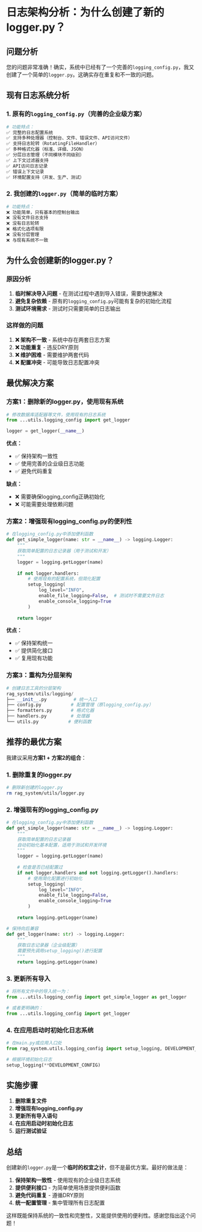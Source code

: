 # 日志架构分析：为什么创建了新的logger.py？

## 问题分析

您的问题非常准确！确实，系统中已经有了一个完善的`logging_config.py`，我又创建了一个简单的`logger.py`。这确实存在重复和不一致的问题。

## 现有日志系统分析

### 1. 原有的`logging_config.py`（完善的企业级方案）

```python
# 功能特点：
✅ 完整的日志配置系统
✅ 支持多种处理器（控制台、文件、错误文件、API访问文件）
✅ 支持日志轮转（RotatingFileHandler）
✅ 多种格式化器（标准、详细、JSON）
✅ 分层日志管理（不同模块不同级别）
✅ 上下文过滤器支持
✅ API访问日志记录
✅ 错误上下文记录
✅ 环境配置支持（开发、生产、测试）
```

### 2. 我创建的`logger.py`（简单的临时方案）

```python
# 功能特点：
❌ 功能简单，只有基本的控制台输出
❌ 没有文件日志支持
❌ 没有日志轮转
❌ 格式化选项有限
❌ 没有分层管理
❌ 与现有系统不一致
```

## 为什么会创建新的logger.py？

### 原因分析
1. **临时解决导入问题** - 在测试过程中遇到导入错误，需要快速解决
2. **避免复杂依赖** - 原有的`logging_config.py`可能有复杂的初始化流程
3. **测试环境需求** - 测试时只需要简单的日志输出

### 这样做的问题
1. **❌ 架构不一致** - 系统中存在两套日志方案
2. **❌ 功能重复** - 违反DRY原则
3. **❌ 维护困难** - 需要维护两套代码
4. **❌ 配置冲突** - 可能导致日志配置冲突

## 最优解决方案

### 方案1：删除新的logger.py，使用现有系统

```python
# 修改数据库适配器等文件，使用现有的日志系统
from ...utils.logging_config import get_logger

logger = get_logger(__name__)
```

**优点：**
- ✅ 保持架构一致性
- ✅ 使用完善的企业级日志功能
- ✅ 避免代码重复

**缺点：**
- ❌ 需要确保logging_config正确初始化
- ❌ 可能需要处理依赖问题

### 方案2：增强现有logging_config.py的便利性

```python
# 在logging_config.py中添加便利函数
def get_simple_logger(name: str = __name__) -> logging.Logger:
    """
    获取简单配置的日志记录器（用于测试和开发）
    """
    logger = logging.getLogger(name)
    
    if not logger.handlers:
        # 使用现有的配置系统，但简化配置
        setup_logging(
            log_level="INFO",
            enable_file_logging=False,  # 测试时不需要文件日志
            enable_console_logging=True
        )
    
    return logger
```

**优点：**
- ✅ 保持架构统一
- ✅ 提供简化接口
- ✅ 复用现有功能

### 方案3：重构为分层架构

```python
# 创建日志工具的分层架构
rag_system/utils/logging/
├── __init__.py          # 统一入口
├── config.py           # 配置管理（原logging_config.py）
├── formatters.py       # 格式化器
├── handlers.py         # 处理器
└── utils.py           # 便利函数
```

## 推荐的最优方案

我建议采用**方案1 + 方案2的组合**：

### 1. 删除重复的logger.py

```bash
# 删除新创建的logger.py
rm rag_system/utils/logger.py
```

### 2. 增强现有的logging_config.py

```python
# 在logging_config.py中添加便利函数
def get_simple_logger(name: str = __name__) -> logging.Logger:
    """
    获取简单配置的日志记录器
    自动初始化基本配置，适用于测试和开发环境
    """
    logger = logging.getLogger(name)
    
    # 检查是否已经配置过
    if not logger.handlers and not logging.getLogger().handlers:
        # 使用简化配置进行初始化
        setup_logging(
            log_level="INFO",
            enable_file_logging=False,
            enable_console_logging=True
        )
    
    return logging.getLogger(name)

# 保持向后兼容
def get_logger(name: str) -> logging.Logger:
    """
    获取日志记录器（企业级配置）
    需要预先调用setup_logging()进行配置
    """
    return logging.getLogger(name)
```

### 3. 更新所有导入

```python
# 将所有文件中的导入统一为：
from ...utils.logging_config import get_simple_logger as get_logger

# 或者更明确的：
from ...utils.logging_config import get_logger
```

### 4. 在应用启动时初始化日志系统

```python
# 在main.py或应用入口处
from rag_system.utils.logging_config import setup_logging, DEVELOPMENT_CONFIG

# 根据环境初始化日志
setup_logging(**DEVELOPMENT_CONFIG)
```

## 实施步骤

1. **删除重复文件**
2. **增强现有logging_config.py**
3. **更新所有导入语句**
4. **在应用启动时初始化日志**
5. **运行测试验证**

## 总结

创建新的`logger.py`是一个**临时的权宜之计**，但不是最优方案。最好的做法是：

1. **保持架构一致性** - 使用现有的企业级日志系统
2. **提供便利接口** - 为简单使用场景提供便利函数
3. **避免代码重复** - 遵循DRY原则
4. **统一配置管理** - 集中管理所有日志配置

这样既能保持系统的一致性和完整性，又能提供使用的便利性。感谢您指出这个问题！